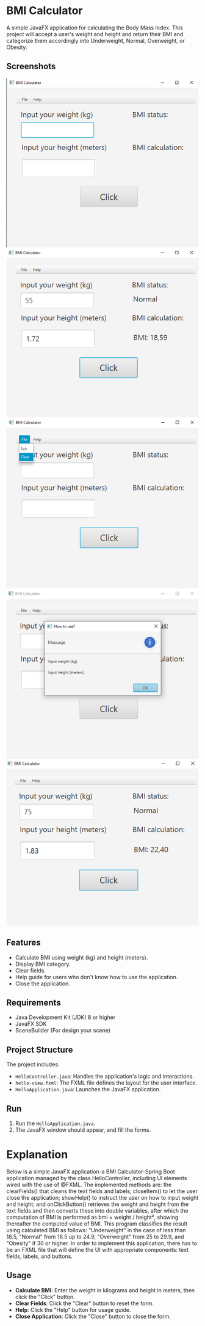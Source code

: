 # BMI Calculator

A simple JavaFX application for calculating the Body Mass Index. This project will accept a user's weight and height and return their BMI and categorize them accordingly into Underweight, Normal, Overweight, or Obesity.

## Screenshots

![BMI Calculator Screenshot](./assets/bmi1.png)
![BMI Calculator Screenshot](./assets/bmi2.png)
![BMI Calculator Screenshot](./assets/bmi3.png)
![BMI Calculator Screenshot](./assets/bmi4.png)
![BMI Calculator Screenshot](./assets/bmi5.png)


## Features

- Calculate BMI using weight (kg) and height (meters).
- Display BMI category.
- Clear fields.
- Help guide for users who don't know how to use the application.
- Close the application.

## Requirements

- Java Development Kit (JDK) 8 or higher
- JavaFX SDK
- SceneBuilder (For design your scene)

## Project Structure

The project includes:
- `HelloController.java`: Handles the application's logic and interactions.
- `hello-view.fxml`: The FXML file defines the layout for the user interface.
- `HelloApplication.java`: Launches the JavaFX application.

## Run

1. Run the `HelloApplication.java`.
2. The JavaFX window should appear, and fill the forms.

# Explanation

Below is a simple JavaFX application-a BMI Calculator-Spring Boot application managed by the class HelloController, including UI elements wired with the use of @FXML. The implemented methods are: the clearFields() that cleans the text fields and labels; closeItem() to let the user close the application; showHelp() to instruct the user on how to input weight and height; and onClickButton() retrieves the weight and height from the text fields and then converts these into double variables, after which the computation of BMI is performed as bmi = weight / height², showing thereafter the computed value of BMI. This program classifies the result using calculated BMI as follows: "Underweight" in the case of less than 18.5, "Normal" from 18.5 up to 24.9, "Overweight" from 25 to 29.9, and "Obesity" if 30 or higher. In order to implement this application, there has to be an FXML file that will define the UI with appropriate components: text fields, labels, and buttons.

## Usage

- **Calculate BMI**: Enter the weight in kilograms and height in meters, then click the "Click" button.
- **Clear Fields**: Click the "Clear" button to reset the form.
- **Help**: Click the "Help" button for usage guide.
- **Close Application**: Click the "Close" button to close the form.
